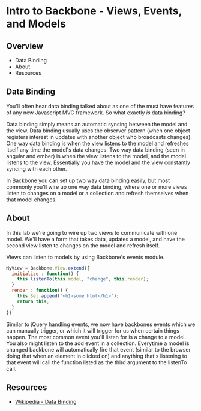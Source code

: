 # Intro to Backbone - Views, Events, and Models

## Overview

* Data Binding
* About
* Resources

## Data Binding

You'll often hear data binding talked about as one of the must have features of any new Javascript MVC framework. So what exactly *is* data binding?

Data binding simply means an automatic syncing between the model and the view.  Data binding usually uses the observer pattern (when one object registers interest in updates with another object who broadcasts changes).  One way data binding is when the view listens to the model and refreshes itself any time the model's data changes.  Two way data binding (seen in angular and ember) is when the view listens to the model, and the model listens to the view.  Essentially you have the model and the view constantly syncing with each other.

In Backbone you can set up two way data binding easily, but most commonly you'll wire up one way data binding, where one or more views listen to changes on a model or a collection and refresh themselves when that model changes.

## About

In this lab we're going to wire up two views to communicate with one model.  We'll have a form that takes data, updates a model, and have the second view listen to changes on the model and refresh itself.

Views can listen to models by using Backbone's events module.

```javascript
MyView = Backbone.View.extend({
  initialize : function() {
    this.listenTo(this.model, "change", this.render);
  }
  render : function() {
    this.$el.append('<h1>some html</h1>');
    return this;
  }
})
```

Similar to jQuery handling events, we now have backbones events which we can manually trigger, or which it will trigger for us when certain things happen.  The most common event you'll listen for is a change to a model.  You also might listen to the add event in a collection.  Everytime a model is changed backbone will automatically fire that event (similar to the browser doing that when an element in clicked on) and anything that's listening to that event will call the function listed as the third argument to the listenTo call.

## Resources

* [Wikipedia - Data Binding](https://en.wikipedia.org/wiki/Data_binding)
